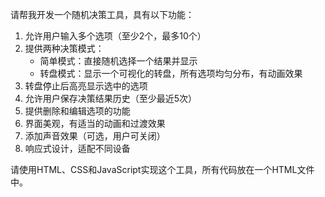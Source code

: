 请帮我开发一个随机决策工具，具有以下功能：
1. 允许用户输入多个选项（至少2个，最多10个）
2. 提供两种决策模式：
   - 简单模式：直接随机选择一个结果并显示
   - 转盘模式：显示一个可视化的转盘，所有选项均匀分布，有动画效果
3. 转盘停止后高亮显示选中的选项
4. 允许用户保存决策结果历史（至少最近5次）
5. 提供删除和编辑选项的功能
6. 界面美观，有适当的动画和过渡效果
7. 添加声音效果（可选，用户可关闭）
8. 响应式设计，适配不同设备

请使用HTML、CSS和JavaScript实现这个工具，所有代码放在一个HTML文件中。
<!--  -->